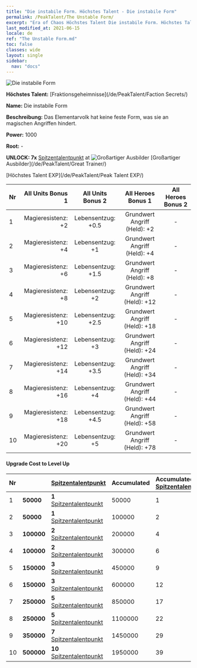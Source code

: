 ```yaml
---
title: "Die instabile Form. Höchstes Talent - Die instabile Form"
permalink: /PeakTalent/The Unstable Form/
excerpt: "Era of Chaos Höchstes Talent Die instabile Form. Höchstes Talent Die instabile Form. Die instabile Form"
last_modified_at: 2021-06-15
locale: de
ref: "The Unstable Form.md"
toc: false
classes: wide
layout: single
sidebar:
  nav: "docs"
---
```


  ![Die instabile Form](/images/pt/talent_3002.png)

  **Höchstes Talent:** [Fraktionsgeheimnisse](/de/PeakTalent/Faction Secrets/)

  **Name:** Die instabile Form

  **Beschreibung:** Das Elementarvolk hat keine feste Form, was sie an magischen Angriffen hindert.

  **Power:** 1000

  **Root:** -

  **UNLOCK: 7x** [Spitzentalentpunkt](/ItemsDE/con_934/) at ![Großartiger Ausbilder](/images/pt/talent_3001.png) [Großartiger Ausbilder](/de/PeakTalent/Great Trainer/)

  [Höchstes Talent EXP](/de/PeakTalent/Peak Talent EXP/)

  | Nr | All Units Bonus 1 | All Units Bonus 2 | All Heroes Bonus 1 | All Heroes Bonus 2 |
  |:---|--------------:|:-------------:|:-------------:|:-------------:|
  | 1 | Magieresistenz: +2 | Lebensentzug: +0.5 | Grundwert Angriff (Held): +2 | - |
  | 2 | Magieresistenz: +4 | Lebensentzug: +1 | Grundwert Angriff (Held): +4 | - |
  | 3 | Magieresistenz: +6 | Lebensentzug: +1.5 | Grundwert Angriff (Held): +8 | - |
  | 4 | Magieresistenz: +8 | Lebensentzug: +2 | Grundwert Angriff (Held): +12 | - |
  | 5 | Magieresistenz: +10 | Lebensentzug: +2.5 | Grundwert Angriff (Held): +18 | - |
  | 6 | Magieresistenz: +12 | Lebensentzug: +3 | Grundwert Angriff (Held): +24 | - |
  | 7 | Magieresistenz: +14 | Lebensentzug: +3.5 | Grundwert Angriff (Held): +34 | - |
  | 8 | Magieresistenz: +16 | Lebensentzug: +4 | Grundwert Angriff (Held): +44 | - |
  | 9 | Magieresistenz: +18 | Lebensentzug: +4.5 | Grundwert Angriff (Held): +58 | - |
  | 10 | Magieresistenz: +20 | Lebensentzug: +5 | Grundwert Angriff (Held): +78 | - |


#### Upgrade Cost to Level Up

  | Nr | <i class="fas fa-coins"/> | [Spitzentalentpunkt](/ItemsDE/con_934/) | Accumulated <i class="fas fa-coins"/> | Accumulated [Spitzentalentpunkt](/ItemsDE/con_934/) |
  |:---|:--------------|:-------------|:-------------|:-------------|
  | 1 | **50000** | **1** [Spitzentalentpunkt](/ItemsDE/con_934/) | 50000 | 1 |
  | 2 | **50000** | **1** [Spitzentalentpunkt](/ItemsDE/con_934/) | 100000 | 2 |
  | 3 | **100000** | **2** [Spitzentalentpunkt](/ItemsDE/con_934/) | 200000 | 4 |
  | 4 | **100000** | **2** [Spitzentalentpunkt](/ItemsDE/con_934/) | 300000 | 6 |
  | 5 | **150000** | **3** [Spitzentalentpunkt](/ItemsDE/con_934/) | 450000 | 9 |
  | 6 | **150000** | **3** [Spitzentalentpunkt](/ItemsDE/con_934/) | 600000 | 12 |
  | 7 | **250000** | **5** [Spitzentalentpunkt](/ItemsDE/con_934/) | 850000 | 17 |
  | 8 | **250000** | **5** [Spitzentalentpunkt](/ItemsDE/con_934/) | 1100000 | 22 |
  | 9 | **350000** | **7** [Spitzentalentpunkt](/ItemsDE/con_934/) | 1450000 | 29 |
  | 10 | **500000** | **10** [Spitzentalentpunkt](/ItemsDE/con_934/) | 1950000 | 39 |
